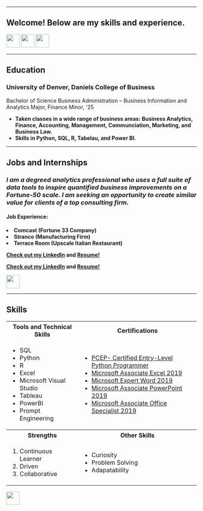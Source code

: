 <a name="top"></a>
<hr>

## Welcome! Below are my skills and experience.
[<img src="https://user-images.githubusercontent.com/91146906/162140860-bfb69654-5603-49bd-a7a1-a836ab1c772c.svg" height="35"/>](#education)
[<img src="https://user-images.githubusercontent.com/91146906/162140921-207cd392-cfe5-40e6-a84e-0a16e19e405a.svg" height="35"/>](#profExp)
[<img src="https://user-images.githubusercontent.com/91146906/162140965-cf707805-9abd-43f7-8314-4f96794c44dc.svg" height="35"/>](#skills)

<a name="education"></a>
<hr>

## Education
### University of Denver, Daniels College of Business
Bachelor of Science Business Administration – Business Information and Analytics Major, Finance Minor, '25

<ul>
  <li><b>Taken classes in a wide range of business areas: Business Analytics, Finance, Accounting, Management, Communciation, Marketing, and Business Law.</li>
  <li><b>Skills in Python, SQL, R, Tabelau, and Power BI.</li>
</li>
</ul>

<a name="profExp"></a>
<hr>

## Jobs and Internships
### _I am a degreed analytics professional who uses a full suite of data tools to inspire quantified business improvements on a Fortune-50 scale.  I am seeking an opportunity to create similar value for clients of a top consulting firm._

#### Job Experience:
<li><b>Comcast (Fortune 33 Company)</li>
<li><b>Stranco (Manufacturing Firm)</li>
<li><b>Terrace Room (Upscale Italian Restaurant)</li>

[Check out my LinkedIn](https://www.linkedin.com/in/kathryn-depalma/) and [Resume!](https://github.com/kathryndepalma/kathryndepalma/raw/main/KathrynDePalmaResume.pdf)

[Check out my LinkedIn](https://www.linkedin.com/in/kathryn-depalma/) and [Resume!](https://github.com/kathryndepalma/kathryndepalma/blob/main/KathrynDePalmaResume.pdf)

[<img src="https://user-images.githubusercontent.com/91146906/152072378-b0168a2d-e85c-47c6-a272-fcfb3f6a44ae.svg" height="35"/>](#top)

<a name="skills"></a>
<hr>

## Skills

<table>
  <tr>
    <th>Tools and Technical Skills</th>
    <th>Certifications</th>
  </tr>
  <tr>
    <td>
     <ul>
        <li>SQL</li>
        <li>Python</li>
        <li>R</li>
        <li>Excel</li>
        <li>Microsoft Visual Studio</li>
        <li>Tableau</li>
       <li>PowerBI</li>
       <li>Prompt Engineering</li>
      </ul>
    </td>
    <td>
     <ul>
        <li><a href = "https://www.credly.com/badges/5dc9033b-9206-47c2-9dc6-1f0d6dab4b88/linked_in_profile">PCEP- Certified Entry-Level Python Programmer</a></li>
        <li><a href = "https://www.credly.com/earner/earned/badge/5cbe9249-1411-4679-9551-dec87dca6053">Microsoft Associate Excel 2019</a></li>
        <li><a href = "https://www.credly.com/earner/earned/badge/a88a6369-f4fa-477a-8515-ddbf916e660d">Microsoft Expert Word 2019</a></li>
        <li><a href = "https://www.credly.com/earner/earned/badge/6c56cdb9-6da1-44f0-8b70-30fecac4da7c">Microsoft Associate PowerPoint 2019</a></li>
       <li><a href = "https://www.credly.com/earner/earned/badge/a3b8b0cc-95fb-4d38-b02b-2bfc086c0114">Microsoft Associate Office Specialist 2019</a></li>
      </ul>
    </td>
  </tr>
  <tr>
    <th>Strengths</th>
    <th>Other Skills</th>
 </tr>
 <tr>
   <td>
     <ol>
        <li>Continuous Learner</li>
        <li>Driven</li>
        <li>Collaborative</li>
     </ol>
   </td>
   <td>
     <ul>
        <li>Curiosity</li>
        <li>Problem Solving</li>
       <li>Adapatability</li>
     </ul>
   </td>
 </tr>
</table>

[<img src="https://user-images.githubusercontent.com/91146906/152072378-b0168a2d-e85c-47c6-a272-fcfb3f6a44ae.svg" height="35"/>](#top)

